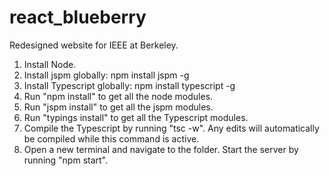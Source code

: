 # react_blueberry
Redesigned website for IEEE at Berkeley.

1. Install Node.
2. Install jspm globally: npm install jspm -g
3. Install Typescript globally: npm install typescript -g
4. Run "npm install" to get all the node modules.
5. Run "jspm install" to get all the jspm modules.
6. Run "typings install" to get all the Typescript modules.
7. Compile the Typescript by running "tsc -w". Any edits will automatically be compiled while this command is active.
8. Open a new terminal and navigate to the folder. Start the server by running "npm start".
